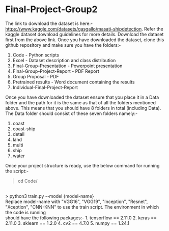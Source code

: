 # Final-Project-Group2
The link to download the dataset is here:- https://www.kaggle.com/datasets/gasgallo/masati-shipdetection. Refer the kaggle dataset download guidelines for more details.
Download the dataset first from the above link.
Once you have downloaded the dataset, clone this github repository and make sure you have the folders:-
1. Code - Python scripts
2. Excel - Dataset description and class distribution
3. Final-Group-Presentation - Powerpoint presentation
4. Final-Group-Project-Report - PDF Report
5. Group Proposal - PDF
6. Pretrained results - Word document containing the results
7. Individual-Final-Project-Report

Once you have downloaded the dataset ensure that you place it in a Data folder and the path for it is the same as that of all the folders mentioned above. 
This means that you should have 8 folders in total (including Data).
The Data folder should consist of these seven folders namely:-
1. coast
2. coast-ship
3. detail
4. land
5. multi
6. ship
7. water

Once your project structure is ready, use the below command for running the script:-
<br>
> cd Code/
<br>
> python3 train.py --model {model-name}
<br>
Replace model-name with "VGG16", "VGG19", "Inception", "Resnet", "Xception", "CNN-KNN" to use the train script. The environment in which the code is running
<br>
should have the following packages:-
1. tensorflow == 2.11.0
2. keras == 2.11.0
3. sklearn == 1.2.0
4. cv2 == 4.7.0
5. numpy == 1.24.1

